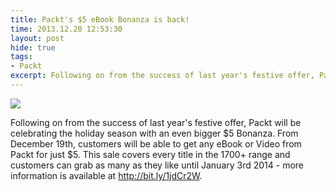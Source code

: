```yaml
---
title: Packt's $5 eBook Bonanza is back!
time: 2013.12.20 12:53:30
layout: post
hide: true
tags:
- Packt
excerpt: Following on from the success of last year's festive offer, Packt will be celebrating the holiday season with an even bigger $5 Bonanza. From December 19th, customers will be able to get any eBook or Video from Packt for just $5. This sale covers every title in the 1700+ range and customers can grab as many as they like until January 3rd 2014 - more information is available at <a href="http://bit.ly/1jdCr2W" target="_blank">http://bit.ly/1jdCr2W</a>.
---
```


<img src="{{ site.loadingImg }}" data-src="{{ site.url }}/img/post/2013-12-20-pacht-ebook-bonanza-is-back.jpg" />

Following on from the success of last year's festive offer, Packt will be celebrating the holiday season with an even bigger $5 Bonanza. From December 19th, customers will be able to get any eBook or Video from Packt for just $5. This sale covers every title in the 1700+ range and customers can grab as many as they like until January 3rd 2014 - more information is available at <a href="http://bit.ly/1jdCr2W" target="_blank">http://bit.ly/1jdCr2W</a>.
